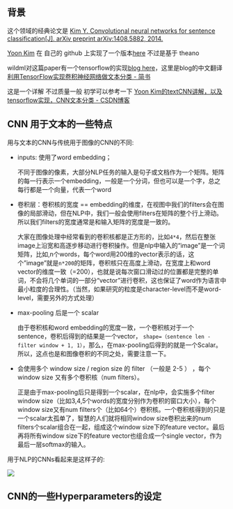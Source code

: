 ## 背景

这个领域的经典论文是 [Kim Y. Convolutional neural networks for sentence classification\[J\]. arXiv preprint arXiv:1408.5882, 2014.](https://arxiv.org/abs/1408.5882)

[Yoon Kim](http://www.people.fas.harvard.edu/~yoonkim/)  在 自己的 github 上实现了一个版本[here](https://github.com/yoonkim/CNN_sentence) 不过是基于 theano

wildml对这篇paper有一个tensorflow的实现[blog here](http://www.wildml.com/2015/12/implementing-a-cnn-for-text-classification-in-tensorflow/)，这里是blog的中文翻译[利用TensorFlow实现卷积神经网络做文本分类 - 简书](https://www.jianshu.com/p/ed3eac3dcb39)

这是一个详解 不过质量一般 初学可以参考一下 [Yoon Kim的textCNN讲解，以及tensorflow实现，CNN文本分类 - CSDN博客](https://blog.csdn.net/accumulate_zhang/article/details/78504637)

## CNN 用于文本的一些特点

用与文本的CNN与传统用于图像的CNN的不同:

* inputs: 使用了word embedding；

  不同于图像的像素，大部分NLP任务的输入是句子或文档作为一个矩阵。矩阵的每一行表示一个embedding，一般是一个分词，但也可以是一个字，总之每行都是一个向量，代表一个word

* 卷积层：卷积核的宽度 == embedding的维度，在视图中我们的filters会在图像的局部滑动，但在NLP中，我们一般会使用filters在矩阵的整个行上滑动。所以我们filters的宽度通常是和输入矩阵的宽度是一致的。

  大家在图像处理中经常看到的卷积核都是正方形的，比如`4*4`，然后在整张image上沿宽和高逐步移动进行卷积操作。但是nlp中输入的“image”是一个词矩阵，比如,n个words，每个word用200维的vector表示的话，这个”image”就是`n*200`的矩阵，卷积核只在高度上滑动，在宽度上和word vector的维度一致（=200），也就是说每次窗口滑动过的位置都是完整的单词，不会将几个单词的一部分“vector”进行卷积，这也保证了word作为语言中最小粒度的合理性。（当然，如果研究的粒度是character-level而不是word-level，需要另外的方式处理）

* max-pooling 后是一个 scalar

  由于卷积核和word embedding的宽度一致，一个卷积核对于一个sentence，卷积后得到的结果是一个vector， `shape=（sentence len - filter window + 1, 1）`，那么，在max-pooling后得到的就是一个Scalar。所以，这点也是和图像卷积的不同之处，需要注意一下。

* 会使用多个 window size / region size 的 filter （一般是 2-5 ） ，每个 window size 又有多个卷积核（num filters）。

  正是由于max-pooling后只是得到一个scalar，在nlp中，会实施多个filter window size（比如3,4,5个words的宽度分别作为卷积的窗口大小），每个window size又有num filters个（比如64个）卷积核。一个卷积核得到的只是一个scalar太孤单了，智慧的人们就将相同window size卷积出来的num filters个scalar组合在一起，组成这个window size下的feature vector。最后再将所有window size下的feature vector也组合成一个single vector，作为最后一层softmax的输入。

用于NLP的CNNs看起来是这样子的:

![](http://7xiuu0.com1.z0.glb.clouddn.com/18-4-10/7965563.jpg)

## CNN的一些Hyperparameters的设定





